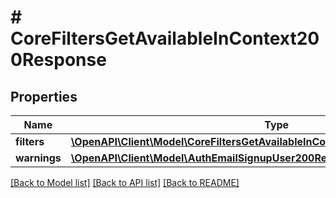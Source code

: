 # # CoreFiltersGetAvailableInContext200Response

## Properties

Name | Type | Description | Notes
------------ | ------------- | ------------- | -------------
**filters** | [**\OpenAPI\Client\Model\CoreFiltersGetAvailableInContext200ResponseFiltersInner[]**](CoreFiltersGetAvailableInContext200ResponseFiltersInner.md) |  |
**warnings** | [**\OpenAPI\Client\Model\AuthEmailSignupUser200ResponseWarningsInner[]**](AuthEmailSignupUser200ResponseWarningsInner.md) |  | [optional]

[[Back to Model list]](../../README.md#models) [[Back to API list]](../../README.md#endpoints) [[Back to README]](../../README.md)
